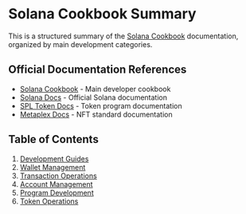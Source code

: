 # Solana Cookbook Summary

This is a structured summary of the [Solana Cookbook](https://solana.com/developers/cookbook) documentation, organized by main development categories.

## Official Documentation References

- [Solana Cookbook](https://solana.com/developers/cookbook) - Main developer cookbook
- [Solana Docs](https://docs.solana.com/) - Official Solana documentation
- [SPL Token Docs](https://spl.solana.com/) - Token program documentation
- [Metaplex Docs](https://docs.metaplex.com/) - NFT standard documentation

## Table of Contents

1. [Development Guides](./development/README.md)
2. [Wallet Management](./wallets/README.md)
3. [Transaction Operations](./transactions/README.md)
4. [Account Management](./accounts/README.md)
5. [Program Development](./programs/README.md)
6. [Token Operations](./tokens/README.md)
